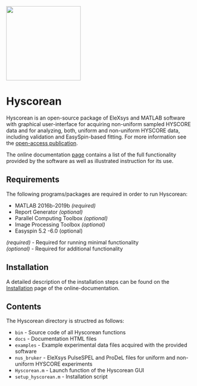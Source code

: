 <img src="https://github.com/luisfabib/Hyscorean/blob/master/bin/logo.png" width="200" />

Hyscorean
==========

Hyscorean is an open-source package of EleXsys and MATLAB software with graphical user-interface for acquiring non-uniform sampled HYSCORE data and for analyzing, both, uniform and non-uniform HYSCORE data, including validation and EasySpin-based fitting. For more information see the [open-access publication](https://doi.org/10.1016/j.jmr.2019.106576).

The online documentation [page](https://hyscorean.s3.eu-central-1.amazonaws.com/index.html) contains a list of the full functionality provided by the software as well as illustrated instruction for its use.


Requirements
-------------

The following programs/packages are required in order to run Hyscorean:

 * MATLAB 2016b-2019b *(required)*
 * Report Generator *(optional)*
 * Parallel Computing Toolbox *(optional)*
 * Image Processing Toolbox *(optional)*
 * Easyspin 5.2 -6.0 (optional)
 
 *(required)* - Required for running minimal functionality <br>
 *(optional)* - Required for additional functionality

Installation
-------------

A detailed description of the installation steps can be found on the [Installation](https://hyscorean.s3.eu-central-1.amazonaws.com/installation.html) page of the online-documentation.

Contents
----------
The Hyscorean directory is structred as follows:

 - ``bin`` - Source code of all Hyscorean functions
 - ``docs`` - Documentation HTML files
 - ``examples`` - Example experimental data files acquired with the provided software
 - ``nus_bruker`` - EleXsys PulseSPEL and ProDeL files for uniform and non-uniform HYSCORE experiments
 - ``Hyscorean.m`` - Launch function of the Hyscorean GUI
 - ``setup_hyscorean.m`` - Installation script
 
 
